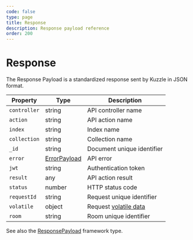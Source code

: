 ```yaml
---
code: false
type: page
title: Response
description: Response payload reference  
order: 200
---
```


# Response

The Response Payload is a standardized response sent by Kuzzle in JSON format.

| Property     | Type         | Description                                                               |
|--------------|--------------|---------------------------------------------------------------------------|
| `controller` | string       | API controller name                                                       |
| `action`     | string       | API action name                                                           |
| `index`      | string       | Index name                                                                |
| `collection` | string       | Collection name                                                           |
| `_id`        | string       | Document unique identifier                                                |
| `error`      | [ErrorPayload](/core/2/api/payloads/error) | API error                                   |
| `jwt`        | string       | Authentication token                                                      |
| `result`     | any          | API action result                                                         |
| `status`     | number       | HTTP status code                                                          |
| `requestId`  | string       | Request unique identifier                                                 |
| `volatile`   | object       | Request [volatile data](/core/2/guides/main-concepts/api#volatile-data) |
| `room`       | string       | Room unique identifier                                                    |

See also the [ResponsePayload](/core/2/framework/types/response-payload) framework type.